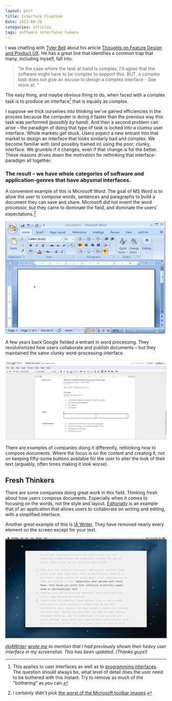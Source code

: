 ```yaml
---
layout: post
title: Interface Fixation
Date: 2013-09-26
categories: articles
tags: software interfaces humans
---
```


I was chatting with [Tyler Bell](http://initwithtyler.com) about his article [Thoughts on Feature Design and Product UX](http://initwithtyler.com/post/62175810773/thoughts-on-feature-design-and-product-ux). He has a great line that identifies a common trap that many, including myself, fall into.

> "In the case where the task at hand is complex, I’d agree that the software might have to be complex to support this. BUT, a complex task does not give an excuse to design a complex interface - See more at: "

The easy thing, and maybe obvious thing to do, when faced with a complex task is to produce an interface[^1] that is equally as complex. 

I suppose we trick ourselves into thinking we've gained efficiencies in the process because the computer is doing it faster than the previous way this task was performed *(possibly by hand)*. And then a second problem can arise – the paradigm of doing that type of task is locked into a clumsy user interface. Whole markets get stuck. Users expect a new entrant into that market to design an interface that looks similarly bad and complex. We become familiar with (and possibly trained in) using the poor, clunky, interface. We grumble if it changes, even if that change is for the better. These reasons drives down the motivation for rethinking that interface-paradigm all together.

### The result – we have whole categories of software and application-genres that have abysmal interfaces.

A convenient example of this is Microsoft Word. The goal of MS Word is to allow the user to compose words, sentences and paragraphs to build a document they can save and share. Microsoft did not invent the word processor, but they came to dominate the field, and dominate the users' expectations.[^2] 

<img src="/images/posts/interface-fixation/word2007.gif" class="centered can_shrink" alt="Word 2007 Screen" width="500px"/>

A few years back Google fielded a entrant in word processing. They revolutionized how users collaborate and publish documents – but they maintained the same clunky word-processing-interface.

<img src="/images/posts/interface-fixation/google-doc.jpg" class="centered can_shrink" alt="A google document" width="800px"/>

There are examples of companies doing it differently, rethinking how to compose documents. Where the focus is on the content and creating it, not on keeping fifty-some buttons available for the user to alter the look of their text (arguably, often times making it look worse).

## Fresh Thinkers

There are some companies doing great work in this field. Thinking fresh about how users compose documents. Especially when it comes to focusing on the words, not the style and layout. [Editorially](https://editorially.com) is an example that of an application that allows users to collaborate on writing and editing, with a simplified interface. 

Another great example of this is [IA Writer](http://www.iawriter.com/). They have removed nearly every element on the screen except for your text.

<img src="/images/posts/interface-fixation/writer-for-mac-4.png" class="centered can_shrink" alt="Example of a simple user interface" width="800px"/>

_[@iAWriter](https://twitter.com/iawriter) [wrote me](https://twitter.com/iawriter/status/383409724646907906) to mention that I had previously shown their heavy user interface in my screenshot. This has been updated. (Thanks guys!)_


[^1]: This applies to user interfaces as well as to [programming interfaces](http://en.wikipedia.org/wiki/Interface_%28computing%29). The question should always be, what level of detail does the user need to be bothered with this instant. Try to remove as much of the "bothering" as you can.

[^2]: I certainly didn't pick [the worst of the Microsoft toolbar images](https://www.google.com/search?q=microsoft+toolbars&es_sm=119&source=lnms&tbm=isch&sa=X&ei=ukFEUvPBEcKRrAGQ-oGgCw&ved=0CAkQ_AUoAQ&biw=1194&bih=928&dpr=1).
